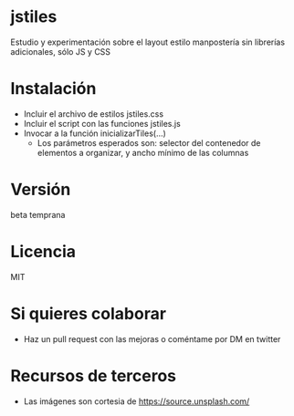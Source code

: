 # jstiles
Estudio y experimentación sobre el layout estilo manpostería sin librerías adicionales, sólo JS y CSS

# Instalación
- Incluir el archivo de estilos jstiles.css
- Incluir el script con las funciones jstiles.js
- Invocar a la función inicializarTiles(...)
  - Los parámetros esperados son: selector del contenedor de elementos a organizar, y ancho mínimo de las columnas
  
# Versión
beta temprana
  
# Licencia
MIT
  
# Si quieres colaborar
- Haz un pull request con las mejoras o coméntame por DM en twitter

# Recursos de terceros
- Las imágenes son cortesia de https://source.unsplash.com/
